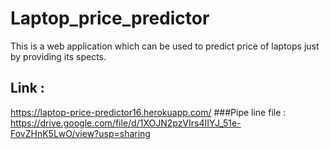 # Laptop_price_predictor
This is a web application which can be used to predict price of laptops just by providing its spects.
## Link :
https://laptop-price-predictor16.herokuapp.com/
###Pipe line file : 
https://drive.google.com/file/d/1XOJN2pzVIrs4IIYJ_51e-FovZHnK5LwO/view?usp=sharing
